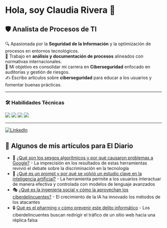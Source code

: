 # Hola, soy Claudia Rivera 👋  

## 🛡️ Analista de Procesos de TI  

🔍 Apasionada por la **Seguridad de la Información** y la optimización de procesos en entornos tecnológicos.  
📑 Trabajo en **análisis y documentación de procesos** alineados con normativas internacionales.  
🚀 Mi objetivo es consolidar mi carrera en **Ciberseguridad** enfocado en auditorías y gestión de riesgos.  
✍️ Escribo artículos sobre **ciberseguridad** para educar a los usuarios y fomentar buenas prácticas.  

---

### 🛠️ Habilidades Técnicas  
<p align="left">
  <img src="https://img.shields.io/badge/-Python-3776AB?style=for-the-badge&logo=python&logoColor=white">
  <img src="https://img.shields.io/badge/-JavaScript-F7DF1E?style=for-the-badge&logo=javascript&logoColor=black">
  <img src="https://img.shields.io/badge/-React-61DAFB?style=for-the-badge&logo=react&logoColor=black">
  <img src="https://img.shields.io/badge/-MongoDB-47A248?style=for-the-badge&logo=mongodb&logoColor=white">
</p>

--- 

[![LinkedIn](https://img.shields.io/badge/-LinkedIn-0077B5?style=for-the-badge&logo=LinkedIn&logoColor=white)](https://linkedin.com/in/devclaurivera)  
 

## 📰 Algunos de mis artículos para El Diario  

- 🤖 <a href="https://eldiario.com/2024/02/29/que-son-sesgos-algoritmicos-causaron-problemas-ia-google/" target="_blank">¿Qué son los sesgos algorítmicos y por qué causaron problemas a Google?</a> - La imprecisión en los resultados de estas herramientas revivió el debate sobre la discriminación en la tecnología  
- 🎯 <a href="https://eldiario.com/2023/10/25/que-es-un-prompt-y-por-que-se-volvio-un-estudio-clave-en-la-inteligencia-artificial/" target="_blank">¿Qué es un prompt y por qué se volvió un estudio clave en la inteligencia artificial?</a> - La herramienta permite a los usuarios interactuar de manera efectiva y controlada con modelos de lenguaje avanzados  
- 🎭 <a href="https://eldiario.com/2023/11/08/la-ingenieria-social-y-como-la-aprovechan-los-ciberdelincuentes/" target="_blank">¿Qué es la ingeniería social y cómo la aprovechan los ciberdelincuentes?</a> - El crecimiento de la IA ha innovado los métodos de los atacantes  
- 🔒 <a href="https://eldiario.com/2023/12/22/que-es-el-pharming-y-como-prevenir-este-delito-informatico/" target="_blank">Qué es el pharming y cómo prevenir este delito informático</a> - Los ciberdelincuentes buscan redirigir el tráfico de un sitio web hacia una réplica falsa  
  




